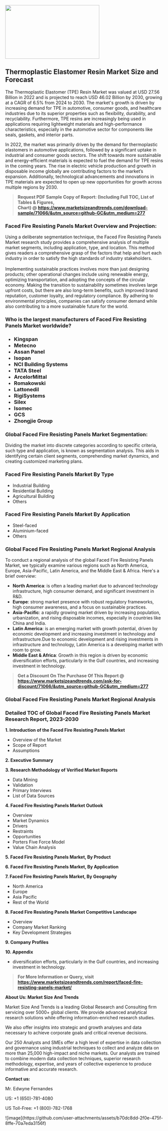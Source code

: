 <p><img class="alignnone size-medium wp-image-20088" src="https://ffe5etoiles.com/wp-content/uploads/2024/12/MST1-300x171.png" alt="" width="300" height="171" /></p><h2>Thermoplastic Elastomer Resin Market Size and Forecast</h2><p>The Thermoplastic Elastomer (TPE) Resin Market was valued at USD 27.56 Billion in 2022 and is projected to reach USD 46.02 Billion by 2030, growing at a CAGR of 6.5% from 2024 to 2030. The market's growth is driven by increasing demand for TPE in automotive, consumer goods, and healthcare industries due to its superior properties such as flexibility, durability, and recyclability. Furthermore, TPE resins are increasingly being used in applications requiring lightweight materials and high-performance characteristics, especially in the automotive sector for components like seals, gaskets, and interior parts.</p><p>In 2022, the market was primarily driven by the demand for thermoplastic elastomers in automotive applications, followed by a significant uptake in industrial and consumer goods sectors. The shift towards more sustainable and energy-efficient materials is expected to fuel the demand for TPE resins in the coming years. The rise in electric vehicle production and growth in disposable income globally are contributing factors to the market’s expansion. Additionally, technological advancements and innovations in TPE materials are expected to open up new opportunities for growth across multiple regions by 2030.</p></p><blockquote id="" class=""><strong>Request PDF Sample Copy of Report: (Including Full TOC, List of Tables &amp; Figures, Chart)&nbsp;@&nbsp;<strong><a href="https://www.marketsizeandtrends.com/download-sample/71066/&utm_source=github-GC&utm_medium=277" target="_blank">https://www.marketsizeandtrends.com/download-sample/71066/&utm_source=github-GC&utm_medium=277</a></strong></strong></blockquote><h3 id="" class="">Faced Fire Resisting Panels Market&nbsp;Overview and Projection:</h3><p id="" class="">Using a deliberate segmentation technique, the Faced Fire Resisting Panels Market research study provides a comprehensive analysis of multiple market segments, including application, type, and location. This method gives readers a comprehensive grasp of the factors that help and hurt each industry in order to satisfy the high standards of industry stakeholders. <br /> <br />Implementing sustainable practices involves more than just designing products; other operational changes include using renewable energy, optimizing transportation, and adopting the concepts of the circular economy. Making the transition to sustainability sometimes involves large upfront costs, but there are also long-term benefits, such improved brand reputation, customer loyalty, and regulatory compliance. By adhering to environmental principles, companies can satisfy consumer demand while also contributing to a more sustainable future for the world.</p><h3 id="" class="">Who is the largest manufacturers of&nbsp;Faced Fire Resisting Panels Market worldwide?</h3><h3 class=""><p><ul><li>Kingspan </li><li> Metecno </li><li> Assan Panel </li><li> Isopan </li><li> NCI Building Systems </li><li> TATA Steel </li><li> ArcelorMittal </li><li> Romakowski </li><li> Lattonedil </li><li> RigiSystems </li><li> Silex </li><li> Isomec </li><li> GCS </li><li> Zhongjie Group</li></ul></p></h3><h3 id="" class="">Global&nbsp;Faced Fire Resisting Panels Market Segmentation:</h3><p id="" class="">Dividing the market into discrete categories according to specific criteria, such type and application, is known as segmentation analysis. This aids in identifying certain client segments, comprehending market dynamics, and creating customized marketing plans.</p><h3 id="" class="">Faced Fire Resisting Panels Market&nbsp;By Type</h3><p><p><ul><li>Industrial Building</li><li> Residential Building</li><li> Agricultural Building</li><li> Others</p></li></ul></p></p><h3 id="" class="">Faced Fire Resisting Panels Market&nbsp;By Application</h3><p class=""><p><ul><li>Steel-faced</li><li> Aluminium-faced</li><li> Others</li></ul></p></p><h3 id="" class="">Global Faced Fire Resisting Panels Market Regional Analysis</h3><p id="" class="">To conduct a regional analysis of the global Faced Fire Resisting Panels Market, we typically examine various regions such as North America, Europe, Asia-Pacific, Latin America, and the Middle East &amp; Africa. Here's a brief overview:</p><ul><li><strong>North America</strong>: is often a leading market due to advanced technology infrastructure, high consumer demand, and significant investment in R&amp;D.</li><li><strong>Europe</strong>: strong market presence with robust regulatory frameworks, high consumer awareness, and a focus on sustainable practices.</li><li><strong>Asia-Pacific</strong>: a rapidly growing market driven by increasing population, urbanization, and rising disposable incomes, especially in countries like China and India.</li><li><strong>Latin America</strong>: is an emerging market with growth potential, driven by economic development and increasing investment in technology and infrastructure.Due to economic development and rising investments in infrastructure and technology, Latin America is a developing market with room to grow.</li><li><strong>Middle East &amp; Africa</strong>: Growth in this region is driven by economic diversification efforts, particularly in the Gulf countries, and increasing investment in technology.</li></ul><blockquote id="" class=""><strong>Get a Discount On The Purchase Of This Report @ <strong><a href="https://www.marketsizeandtrends.com/ask-for-discount/71066/&utm_source=github-GC&utm_medium=277" target="_blank">https://www.marketsizeandtrends.com/ask-for-discount/71066/&utm_source=github-GC&utm_medium=277</a></strong></strong></blockquote><h3 id="" class="">Global Faced Fire Resisting Panels Market Regional Analysis</h3><h3 id="" class="">Detailed TOC of Global Faced Fire Resisting Panels Market Research Report, 2023-2030</h3><p id="" class=""><strong>1. Introduction of the Faced Fire Resisting Panels Market</strong></p><ul><li>Overview of the Market</li><li>Scope of Report</li><li>Assumptions</li></ul><p id="" class=""><strong>2. Executive Summary</strong></p><p id="" class=""><strong>3. Research Methodology of Verified Market Reports</strong></p><ul><li>Data Mining</li><li>Validation</li><li>Primary Interviews</li><li>List of Data Sources</li></ul><p id="" class=""><strong>4. Faced Fire Resisting Panels Market Outlook</strong></p><ul><li>Overview</li><li>Market Dynamics</li><li>Drivers</li><li>Restraints</li><li>Opportunities</li><li>Porters Five Force Model</li><li>Value Chain Analysis</li></ul><p id="" class=""><strong>5. Faced Fire Resisting Panels Market, By Product</strong></p><p id="" class=""><strong>6. Faced Fire Resisting Panels Market, By Application</strong></p><p id="" class=""><strong>7. Faced Fire Resisting Panels Market, By Geography</strong></p><ul><li>North America</li><li>Europe</li><li>Asia Pacific</li><li>Rest of the World</li></ul><p id="" class=""><strong>8. Faced Fire Resisting Panels Market Competitive Landscape</strong></p><ul><li>Overview</li><li>Company Market Ranking</li><li>Key Development Strategies</li></ul><p id="" class=""><strong>9. Company Profiles</strong></p><p id="" class=""><strong>10. Appendix</strong></p><ul><li>diversification efforts, particularly in the Gulf countries, and increasing investment in technology.</li></ul><blockquote id="" class=""><strong>For More Information or Query, visit <strong><strong><a href="https://www.marketsizeandtrends.com/report/faced-fire-resisting-panels-market/" target="_blank">https://www.marketsizeandtrends.com/report/faced-fire-resisting-panels-market/</a></strong></strong></strong></blockquote><p id="" class=""><strong>About Us: Market Size And Trends</strong></p><p id="" class="">Market Size And Trends is a leading Global Research and Consulting firm servicing over 5000+ global clients. We provide advanced analytical research solutions while offering information-enriched research studies.</p><p id="" class="">We also offer insights into strategic and growth analyses and data necessary to achieve corporate goals and critical revenue decisions.</p><p id="" class="">Our 250 Analysts and SMEs offer a high level of expertise in data collection and governance using industrial techniques to collect and analyze data on more than 25,000 high-impact and niche markets. Our analysts are trained to combine modern data collection techniques, superior research methodology, expertise, and years of collective experience to produce informative and accurate research.</p><p id="" class=""><strong>Contact us:</strong></p><p id="" class="">Mr. Edwyne Fernandes</p><p id="" class="">US: +1 (650)-781-4080</p><p id="" class="">US Toll-Free: +1 (800)-782-1768</p>
![image](https://github.com/user-attachments/assets/b70dc8dd-2f0e-475f-8ffe-70a7eda3156f)
